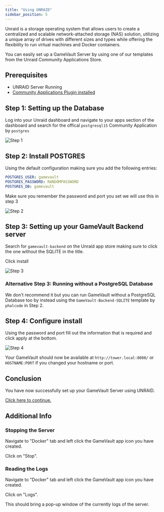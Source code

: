 ```yaml
---
title: "Using UNRAID"
sidebar_position: 5
---
```


Unraid is a storage operating system that allows users to create a centralized and scalable network-attached storage (NAS) solution, utilizing a unique array of drives with different sizes and types while offering the flexibility to run virtual machines and Docker containers.

You can easily set up a GameVault Server by using one of our templates from the Unraid Community Applications Store.

## Prerequisites

- UNRAID Server Running
- [Community Applications Plugin installed](https://forums.unraid.net/topic/38582-plug-in-community-applications)

## Step 1: Setting up the Database

Log into your Unraid dashboard and navigate to your apps section of the dashboard and search for the offical `postgresql15` Community Application by `postgres`

![Step 1](/img/docs/setup/unraid/unraid1.png)

## Step 2: Install POSTGRES

Using the default configuration making sure you add the following entries:

```yaml
POSTGRES_USER: gamevault
POSTGRES_PASSWORD: RANDOMPASSWORD
POSTGRES_DB: gamevault
```
Make sure you remember the password and port you set we will use this in step 3

![Step 2](/img/docs/setup/unraid/unraid2.png)

## Step 3: Setting up your GameVault Backend server

Search for `gamevault-backend` on the Unraid app store making sure to click the one without the SQLITE in the title. 

Click install

![Step 3](/img/docs/setup/unraid/unraid3.png)

### Alternative Step 3: Running without a PostgreSQL Database

We don't recommend it but you can run GameVault without a PostgreSQL Database too by instead using the `GameVault-Backend-SQLITE` template by `phalcode` in Step 2.


## Step 4: Configure install

Using the password and port fill out the information that is required and click apply at the bottom. 

![Step 4](/img/docs/setup/unraid/unraid4.png)


Your GameVault should now be available at `http://tower.local:8080/` or `HOSTNAME:PORT` if you changed your hostname or port.

## Conclusion

You have now successfully set up your GameVault Server using UNRAID.

[Click here to continue.](setup.md#what-next)

## Additional Info

### Stopping the Server

Navigate to "Docker" tab and left click the GameVault app icon you have created.

Click on "Stop".


### Reading the Logs

Navigate to "Docker" tab and left click the GameVault app icon you have created.

Click on "Logs".

This should bring a pop-up window of the currently logs of the server.
